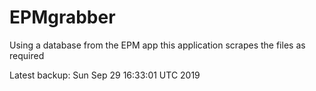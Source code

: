 # EPMgrabber
Using a database from the EPM app this application scrapes the files as required


Latest backup: Sun Sep 29 16:33:01 UTC 2019
